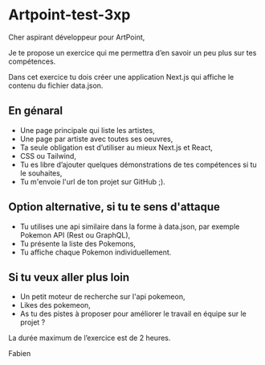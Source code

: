# Artpoint-test-3xp

Cher aspirant développeur pour ArtPoint,

Je te propose un exercice qui me permettra d’en savoir un peu plus sur tes compétences.

Dans cet exercice tu dois créer une application Next.js qui affiche le contenu du fichier data.json.

## En génaral

- Une page principale qui liste les artistes,
- Une page par artiste avec toutes ses oeuvres,
- Ta seule obligation est d’utiliser au mieux Next.js et React,
- CSS ou Tailwind,
- Tu es libre d’ajouter quelques démonstrations de tes compétences si tu le souhaites,
- Tu m'envoie l'url de ton projet sur GitHub ;).

## Option alternative, si tu te sens d'attaque

- Tu utilises une api similaire dans la forme à data.json, par exemple Pokemon API (Rest ou GraphQL),
- Tu présente la liste des Pokemons,
- Tu affiche chaque Pokemon individuellement.

## Si tu veux aller plus loin

- Un petit moteur de recherche sur l'api pokemeon,
- Likes des pokemeon,
- As tu des pistes à proposer pour améliorer le travail en équipe sur le projet ?

La durée maximum de l’exercice est de 2 heures.

Fabien
